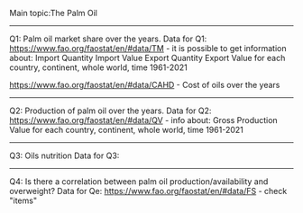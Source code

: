 Main topic:The Palm Oil

-----------------------------------------------
Q1: Palm oil market share over the years.
Data for Q1:
https://www.fao.org/faostat/en/#data/TM - it is possible to get information about:
  Import Quantity
  Import Value
  Export Quantity
  Export Value
  for each country, continent, whole world, 
  time 1961-2021

https://www.fao.org/faostat/en/#data/CAHD - 
  Cost of oils over the years
  
----------------------------------------------
Q2: Production of palm oil over the years.
Data for Q2:
https://www.fao.org/faostat/en/#data/QV - info about:
  Gross Production Value 
  for each country, continent, whole world, 
    time 1961-2021

----------------------------------------------
Q3: Oils nutrition
Data for Q3: 

----------------------------------------------
Q4: Is there a correlation between palm oil production/availability and overweight?
Data for Qe:
https://www.fao.org/faostat/en/#data/FS - check "items"
